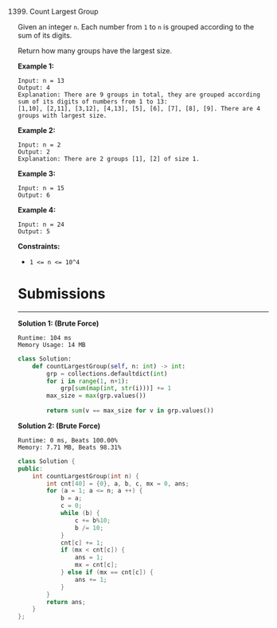 1399. Count Largest Group

Given an integer `n`. Each number from `1` to `n` is grouped according to the sum of its digits. 

Return how many groups have the largest size.

 

**Example 1:**
```
Input: n = 13
Output: 4
Explanation: There are 9 groups in total, they are grouped according sum of its digits of numbers from 1 to 13:
[1,10], [2,11], [3,12], [4,13], [5], [6], [7], [8], [9]. There are 4 groups with largest size.
```

**Example 2:**
```
Input: n = 2
Output: 2
Explanation: There are 2 groups [1], [2] of size 1.
```

**Example 3:**
```
Input: n = 15
Output: 6
```

**Example 4:**
```
Input: n = 24
Output: 5
```

**Constraints:**

* `1 <= n <= 10^4`

# Submissions
---
**Solution 1: (Brute Force)**
```
Runtime: 104 ms
Memory Usage: 14 MB
```
```python
class Solution:
    def countLargestGroup(self, n: int) -> int:
        grp = collections.defaultdict(int)
        for i in range(1, n+1):
            grp[sum(map(int, str(i)))] += 1
        max_size = max(grp.values())
        
        return sum(v == max_size for v in grp.values())
```

**Solution 2: (Brute Force)**
```
Runtime: 0 ms, Beats 100.00%
Memory: 7.71 MB, Beats 98.31%
```
```c++
class Solution {
public:
    int countLargestGroup(int n) {
        int cnt[40] = {0}, a, b, c, mx = 0, ans;
        for (a = 1; a <= n; a ++) {
            b = a;
            c = 0;
            while (b) {
                c += b%10;
                b /= 10;
            }
            cnt[c] += 1;
            if (mx < cnt[c]) {
                ans = 1;
                mx = cnt[c];
            } else if (mx == cnt[c]) {
                ans += 1;
            }
        }
        return ans;
    }
};
```
